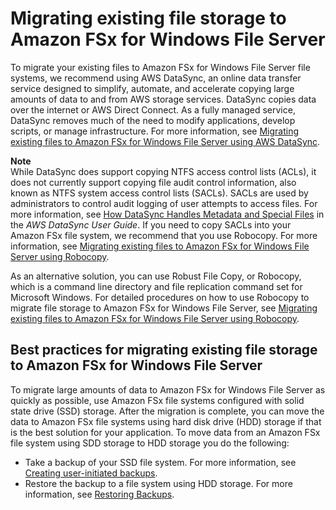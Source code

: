 # Migrating existing file storage to Amazon FSx for Windows File Server<a name="migrate-files-fsx"></a>

To migrate your existing files to Amazon FSx for Windows File Server file systems, we recommend using AWS DataSync, an online data transfer service designed to simplify, automate, and accelerate copying large amounts of data to and from AWS storage services\. DataSync copies data over the internet or AWS Direct Connect\. As a fully managed service, DataSync removes much of the need to modify applications, develop scripts, or manage infrastructure\. For more information, see [Migrating existing files to Amazon FSx for Windows File Server using AWS DataSync](migrate-files-to-fsx-datasync.md)\. 

**Note**  
While DataSync does support copying NTFS access control lists \(ACLs\), it does not currently support copying file audit control information, also known as NTFS system access control lists \(SACLs\)\. SACLs are used by administrators to control audit logging of user attempts to access files\. For more information, see [How DataSync Handles Metadata and Special Files](https://docs.aws.amazon.com/datasync/latest/userguide/special-files.html) in the *AWS DataSync User Guide*\. If you need to copy SACLs into your Amazon FSx file system, we recommend that you use Robocopy\. For more information, see [Migrating existing files to Amazon FSx for Windows File Server using Robocopy](migrate-files-to-fsx.md)\.

As an alternative solution, you can use Robust File Copy, or Robocopy, which is a command line directory and file replication command set for Microsoft Windows\. For detailed procedures on how to use Robocopy to migrate file storage to Amazon FSx for Windows File Server, see [Migrating existing files to Amazon FSx for Windows File Server using Robocopy](migrate-files-to-fsx.md)\.

## Best practices for migrating existing file storage to Amazon FSx for Windows File Server<a name="migrate-best-practices"></a>

To migrate large amounts of data to Amazon FSx for Windows File Server as quickly as possible, use Amazon FSx file systems configured with solid state drive \(SSD\) storage\. After the migration is complete, you can move the data to Amazon FSx file systems using hard disk drive \(HDD\) storage if that is the best solution for your application\. To move data from an Amazon FSx file system using SDD storage to HDD storage you do the following:
+ Take a backup of your SSD file system\. For more information, see [Creating user\-initiated backups](using-backups.md#creating-backups)\.
+ Restore the backup to a file system using HDD storage\. For more information, see [Restoring Backups](using-backups.md#restoring-backups)\.